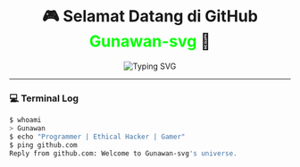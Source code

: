 <h1 align="center">🎮 Selamat Datang di GitHub <span style="color:#00FF00;">Gunawan-svg</span> 👾</h1>

<p align="center">
  <img src="https://readme-typing-svg.demolab.com?font=Fira+Code&pause=1000&color=00F700&width=435&lines=Hacker+in+Progress...;Learning+Python+%26+Linux;Building+Bots+with+JS+and+Node.js;Exploring+Java+Programming+..." alt="Typing SVG" />
</p>

---

### 💻 Terminal Log
```bash
$ whoami
> Gunawan
$ echo "Programmer | Ethical Hacker | Gamer"
$ ping github.com
Reply from github.com: Welcome to Gunawan-svg's universe.
